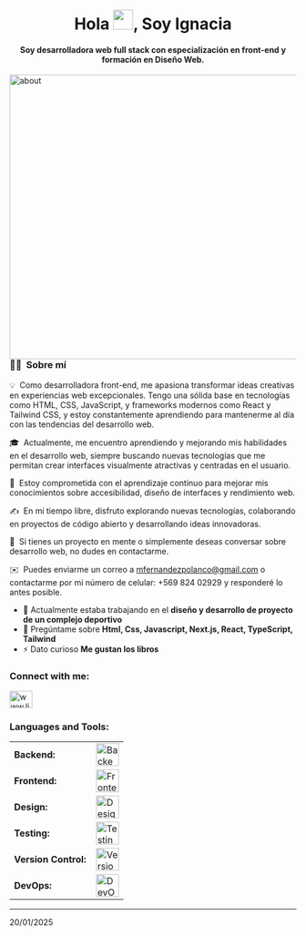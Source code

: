 <div align="center">
<h1 align="center">Hola <img width="35" src="https://i.pinimg.com/originals/57/13/28/57132856a26238a8de821dbec2eaa642.gif">, Soy Ignacia</h1>
<h4 align="center">Soy desarrolladora web full stack con especialización en front-end y formación en Diseño Web.</h4>
</div>

<img alt="about" src="https://img.freepik.com/premium-photo/anime-girl-coding-night-with-city-view_1282444-140690.jpg" width='1200' height='500' align="left"/>



### 👩‍💻 &nbsp;Sobre mí

💡 &nbsp;Como desarrolladora front-end, me apasiona transformar ideas creativas en experiencias web excepcionales. Tengo una sólida base en tecnologías como HTML, CSS, JavaScript, y frameworks modernos como React y Tailwind CSS, y estoy constantemente aprendiendo para mantenerme al día con las tendencias del desarrollo web.  

🎓 &nbsp;Actualmente, me encuentro aprendiendo y mejorando mis habilidades en el desarrollo web, siempre buscando nuevas tecnologías que me permitan crear interfaces visualmente atractivas y centradas en el usuario.  

🌱 &nbsp;Estoy comprometida con el aprendizaje continuo para mejorar mis conocimientos sobre accesibilidad, diseño de interfaces y rendimiento web.  

✍️ &nbsp;En mi tiempo libre, disfruto explorando nuevas tecnologías, colaborando en proyectos de código abierto y desarrollando ideas innovadoras.  

💬 &nbsp;Si tienes un proyecto en mente o simplemente deseas conversar sobre desarrollo web, no dudes en contactarme.  

✉️ &nbsp;Puedes enviarme un correo a mfernandezpolanco@gmail.com o contactarme por mi número de celular: +569 824 02929 y responderé lo antes posible.  

- 🔭 Actualmente estaba trabajando en el **diseño y desarrollo de proyecto de un complejo deportivo**
- 💬 Pregúntame sobre **Html, Css, Javascript, Next.js, React, TypeScript, Tailwind**
- ⚡ Dato curioso **Me gustan los libros**

<h3 align="left">Connect with me:</h3>
<p align="left">
<a href="https://www.linkedin.com/in/maria-ignacia-fernández-a65a90252" target="blank">
    <img align="center" src="https://raw.githubusercontent.com/rahuldkjain/github-profile-readme-generator/master/src/images/icons/Social/linked-in-alt.svg" alt="www.linkedin.com/in/maria-ignacia-fernández-a65a90252" height="30" width="40" />
</a>
</p>

<h3 align="left">Languages and Tools:</h3>
<table>
    <tr>
        <td style="font-weight: bold; padding-right: 10px; vertical-align: center;">Backend:</td>
        <td>
            <img height="40" src="https://skillicons.dev/icons?i=nodejs,express,fastapi,mongodb,postgresql" alt="Backend tools"/>
        </td>
    </tr>
    <tr>
        <td style="font-weight: bold; padding-right: 10px; vertical-align: center;">Frontend:</td>
        <td>
            <img height="40" src="https://skillicons.dev/icons?i=html,css,js,ts,react,nextjs,tailwind,bootstrap" alt="Frontend tools"/>
        </td>
    </tr>
    <tr>
        <td style="font-weight: bold; padding-right: 10px; vertical-align: center;">Design:</td>
        <td>
            <img height="40" src="https://skillicons.dev/icons?i=figma,photoshop,xd" alt="Design tools"/>
        </td>
    </tr>
    <tr>
        <td style="font-weight: bold; padding-right: 10px; vertical-align: center;">Testing:</td>
        <td>
            <img height="40" src="https://skillicons.dev/icons?i=jest,selenium" alt="Testing tools"/>
        </td>
    </tr>
    <tr>
        <td style="font-weight: bold; padding-right: 10px; vertical-align: center;">Version Control:</td>
        <td>
            <img height="40" src="https://skillicons.dev/icons?i=git,github,gitlab" alt="Version control tools"/>
        </td>
    </tr>
    <tr>
        <td style="font-weight: bold; padding-right: 10px; vertical-align: center;">DevOps:</td>
        <td>
            <img height="40" src="https://skillicons.dev/icons?i=docker,nginx" alt="DevOps tools"/>
        </td>
    </tr>
</table>

------
20/01/2025

